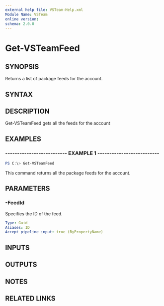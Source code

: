 ```yaml
---
external help file: VSTeam-Help.xml
Module Name: VSTeam
online version:
schema: 2.0.0
---
```


# Get-VSTeamFeed

## SYNOPSIS

Returns a list of package feeds for the account.

## SYNTAX

## DESCRIPTION

Get-VSTeamFeed gets all the feeds for the account

## EXAMPLES

### -------------------------- EXAMPLE 1 --------------------------

```PowerShell
PS C:\> Get-VSTeamFeed
```

This command returns all the package feeds for the account.

## PARAMETERS

### -FeedId

Specifies the ID of the feed.

```yaml
Type: Guid
Aliases: ID
Accept pipeline input: true (ByPropertyName)
```

## INPUTS

## OUTPUTS

## NOTES

## RELATED LINKS


